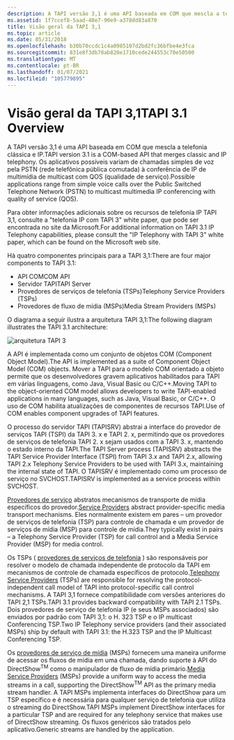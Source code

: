 ```yaml
---
description: A TAPI versão 3,1 é uma API baseada em COM que mescla a telefonia clássica e IP. Os aplicativos possíveis variam de chamadas simples de voz pela PSTN (rede telefônica pública comutada) à conferência de IP de multimídia de multicast com QOS (qualidade de serviço).
ms.assetid: 1f7ccef8-5aad-48e7-90e9-a378dd83a870
title: Visão geral da TAPI 3,1
ms.topic: article
ms.date: 05/31/2018
ms.openlocfilehash: b30b70ccdc1c4a0985107d2bd2fc36bfbe4e3fca
ms.sourcegitcommit: 831e8f3db78ab820e1710cede244553c70e50500
ms.translationtype: MT
ms.contentlocale: pt-BR
ms.lasthandoff: 01/07/2021
ms.locfileid: "105779895"
---
```

# <a name="tapi-31-overview"></a><span data-ttu-id="d6f73-104">Visão geral da TAPI 3,1</span><span class="sxs-lookup"><span data-stu-id="d6f73-104">TAPI 3.1 Overview</span></span>

<span data-ttu-id="d6f73-105">A TAPI versão 3,1 é uma API baseada em COM que mescla a telefonia clássica e IP.</span><span class="sxs-lookup"><span data-stu-id="d6f73-105">TAPI version 3.1 is a COM-based API that merges classic and IP telephony.</span></span> <span data-ttu-id="d6f73-106">Os aplicativos possíveis variam de chamadas simples de voz pela PSTN (rede telefônica pública comutada) à conferência de IP de multimídia de multicast com QOS (qualidade de serviço).</span><span class="sxs-lookup"><span data-stu-id="d6f73-106">Possible applications range from simple voice calls over the Public Switched Telephone Network (PSTN) to multicast multimedia IP conferencing with quality of service (QOS).</span></span>

<span data-ttu-id="d6f73-107">Para obter informações adicionais sobre os recursos de telefonia IP TAPI 3,1, consulte a "telefonia IP com TAPI 3" white paper, que pode ser encontrada no site da Microsoft.</span><span class="sxs-lookup"><span data-stu-id="d6f73-107">For additional information on TAPI 3.1 IP Telephony capabilities, please consult the "IP Telephony with TAPI 3" white paper, which can be found on the Microsoft web site.</span></span>

<span data-ttu-id="d6f73-108">Há quatro componentes principais para a TAPI 3,1:</span><span class="sxs-lookup"><span data-stu-id="d6f73-108">There are four major components to TAPI 3.1:</span></span>

-   <span data-ttu-id="d6f73-109">API COM</span><span class="sxs-lookup"><span data-stu-id="d6f73-109">COM API</span></span>
-   <span data-ttu-id="d6f73-110">Servidor TAPI</span><span class="sxs-lookup"><span data-stu-id="d6f73-110">TAPI Server</span></span>
-   <span data-ttu-id="d6f73-111">Provedores de serviços de telefonia (TSPs)</span><span class="sxs-lookup"><span data-stu-id="d6f73-111">Telephony Service Providers (TSPs)</span></span>
-   <span data-ttu-id="d6f73-112">Provedores de fluxo de mídia (MSPs)</span><span class="sxs-lookup"><span data-stu-id="d6f73-112">Media Stream Providers (MSPs)</span></span>

<span data-ttu-id="d6f73-113">O diagrama a seguir ilustra a arquitetura TAPI 3,1:</span><span class="sxs-lookup"><span data-stu-id="d6f73-113">The following diagram illustrates the TAPI 3.1 architecture:</span></span>

![arquitetura TAPI 3](images/callarc-gif-1.png)

<span data-ttu-id="d6f73-115">A API é implementada como um conjunto de objetos COM (Component Object Model).</span><span class="sxs-lookup"><span data-stu-id="d6f73-115">The API is implemented as a suite of Component Object Model (COM) objects.</span></span> <span data-ttu-id="d6f73-116">Mover a TAPI para o modelo COM orientado a objeto permite que os desenvolvedores gravem aplicativos habilitados para TAPI em várias linguagens, como Java, Visual Basic ou C/C++.</span><span class="sxs-lookup"><span data-stu-id="d6f73-116">Moving TAPI to the object-oriented COM model allows developers to write TAPI-enabled applications in many languages, such as Java, Visual Basic, or C/C++.</span></span> <span data-ttu-id="d6f73-117">O uso de COM habilita atualizações de componentes de recursos TAPI.</span><span class="sxs-lookup"><span data-stu-id="d6f73-117">Use of COM enables component upgrades of TAPI features.</span></span>

<span data-ttu-id="d6f73-118">O processo do servidor TAPI (TAPISRV) abstrai a interface do provedor de serviços TAPI (TSPI) da TAPI 3. x e TAPI 2. x, permitindo que os provedores de serviços de telefonia TAPI 2. x sejam usados com a TAPI 3. x, mantendo o estado interno da TAPI.</span><span class="sxs-lookup"><span data-stu-id="d6f73-118">The TAPI Server process (TAPISRV) abstracts the TAPI Service Provider Interface (TSPI) from TAPI 3.x and TAPI 2.x, allowing TAPI 2.x Telephony Service Providers to be used with TAPI 3.x, maintaining the internal state of TAPI.</span></span> <span data-ttu-id="d6f73-119">O TAPISRV é implementado como um processo de serviço no SVCHOST.</span><span class="sxs-lookup"><span data-stu-id="d6f73-119">TAPISRV is implemented as a service process within SVCHOST.</span></span>

<span data-ttu-id="d6f73-120">[Provedores de serviço](./tapi-service-providers.md) abstratos mecanismos de transporte de mídia específicos do provedor.</span><span class="sxs-lookup"><span data-stu-id="d6f73-120">[Service Providers](./tapi-service-providers.md) abstract provider-specific media transport mechanisms.</span></span> <span data-ttu-id="d6f73-121">Eles normalmente existem em pares – um provedor de serviços de telefonia (TSP) para controle de chamada e um provedor de serviços de mídia (MSP) para controle de mídia.</span><span class="sxs-lookup"><span data-stu-id="d6f73-121">They typically exist in pairs – a Telephony Service Provider (TSP) for call control and a Media Service Provider (MSP) for media control.</span></span>

<span data-ttu-id="d6f73-122">Os TSPs ( [provedores de serviços de telefonia](./telephony-service-providers-start-page.md) ) são responsáveis por resolver o modelo de chamada independente de protocolo da TAPI em mecanismos de controle de chamada específicos de protocolo.</span><span class="sxs-lookup"><span data-stu-id="d6f73-122">[Telephony Service Providers](./telephony-service-providers-start-page.md) (TSPs) are responsible for resolving the protocol-independent call model of TAPI into protocol-specific call control mechanisms.</span></span> <span data-ttu-id="d6f73-123">A TAPI 3,1 fornece compatibilidade com versões anteriores do TAPI 2,1 TSPs.</span><span class="sxs-lookup"><span data-stu-id="d6f73-123">TAPI 3.1 provides backward compatibility with TAPI 2.1 TSPs.</span></span> <span data-ttu-id="d6f73-124">Dois provedores de serviço de telefonia IP (e seus MSPs associados) são enviados por padrão com TAPI 3,1: o H. 323 TSP e o IP multicast Conferencing TSP.</span><span class="sxs-lookup"><span data-stu-id="d6f73-124">Two IP Telephony service providers (and their associated MSPs) ship by default with TAPI 3.1: the H.323 TSP and the IP Multicast Conferencing TSP.</span></span>

<span data-ttu-id="d6f73-125">Os [provedores de serviço de mídia](media-service-providers-start-page.md) (MSPs) fornecem uma maneira uniforme de acessar os fluxos de mídia em uma chamada, dando suporte à API do DirectShow<sup>TM</sup> como o manipulador de fluxo de mídia primário.</span><span class="sxs-lookup"><span data-stu-id="d6f73-125">[Media Service Providers](media-service-providers-start-page.md) (MSPs) provide a uniform way to access the media streams in a call, supporting the DirectShow<sup>TM</sup> API as the primary media stream handler.</span></span> <span data-ttu-id="d6f73-126">A TAPI MSPs implementa interfaces do DirectShow para um TSP específico e é necessária para qualquer serviço de telefonia que utiliza o streaming do DirectShow.</span><span class="sxs-lookup"><span data-stu-id="d6f73-126">TAPI MSPs implement DirectShow interfaces for a particular TSP and are required for any telephony service that makes use of DirectShow streaming.</span></span> <span data-ttu-id="d6f73-127">Os fluxos genéricos são tratados pelo aplicativo.</span><span class="sxs-lookup"><span data-stu-id="d6f73-127">Generic streams are handled by the application.</span></span>

 

 
